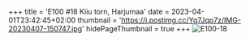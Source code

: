 +++
title = 'E100 #18 Kiiu torn, Harjumaa'
date = 2023-04-01T23:42:45+02:00
thumbnail = 'https://i.postimg.cc/Yq7Jqp7z/IMG-20230407-150747.jpg'
hidePageThumbnail = true
+++
![E100-18](https://i.postimg.cc/Yq7Jqp7z/IMG-20230407-150747.jpg)